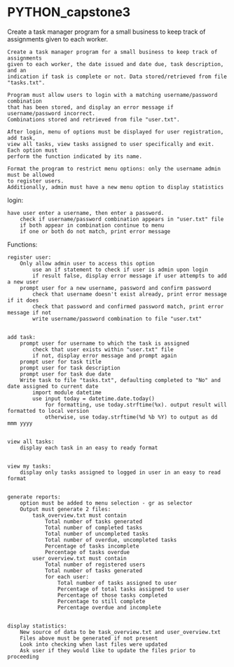 # PYTHON_capstone3
Create a task manager program for a small business to keep track of assignments given to each worker.


	Create a task manager program for a small business to keep track of assignments
	given to each worker, the date issued and date due, task description, and an
	indication if task is complete or not. Data stored/retrieved from file "tasks.txt".

	Program must allow users to login with a matching username/password combination
	that has been stored, and display an error message if username/password incorrect.
	Combinations stored and retrieved from file "user.txt".

	After login, menu of options must be displayed for user registration, add task,
	view all tasks, view tasks assigned to user specifically and exit. Each option must
	perform the function indicated by its name.

	Format the program to restrict menu options: only the username admin must be allowed
	to register users.
	Additionally, admin must have a new menu option to display statistics

login:
	
	have user enter a username, then enter a password.
		check if username/password combination appears in "user.txt" file
		if both appear in combination continue to menu
		if one or both do not match, print error message
			

Functions:
	
	register user:
		Only allow admin user to access this option
			use an if statement to check if user is admin upon login
			if result false, display error message if user attempts to add a new user
		prompt user for a new username, password and confirm password
			check that username doesn't exist already, print error message if it does
			check that password and confirmed password match, print error message if not
			write username/password combination to file "user.txt"
	
	
	add task:
		prompt user for username to which the task is assigned
			check that user exists within "user.txt" file
			if not, display error message and prompt again
		prompt user for task title
		prompt user for task description
		prompt user for task due date
		Write task to file "tasks.txt", defaulting completed to "No" and date assigned to current date
			import module datetime
			use input today = datetime.date.today()
				for formatting, use today.strftime(%x). output result will formatted to local version
				otherwise, use today.strftime(%d %b %Y) to output as dd mmm yyyy

	
	view all tasks:
		display each task in an easy to ready format

	
	view my tasks:
		display only tasks assigned to logged in user in an easy to read format

		
	generate reports:
		option must be added to menu selection - gr as selector
		Output must generate 2 files:
			task_overview.txt must contain
				Total number of tasks generated
				Total number of completed tasks
				Total number of uncompleted tasks
				Total number of overdue, uncompleted tasks
				Percentage of tasks incomplete
				Percentage of tasks overdue
			user_overview.txt must contain
				Total number of registered users
				Total number of tasks generated
				for each user:
					Total number of tasks assigned to user
					Percentage of total tasks assigned to user
					Percentage of those tasks completed
					Percentage to still complete
					Percentage overdue and incomplete

	
	display statistics:
		New source of data to be task_overview.txt and user_overview.txt
		Files above must be generated if not present
		Look into checking when last files were updated
		Ask user if they would like to update the files prior to proceeding
	
	
